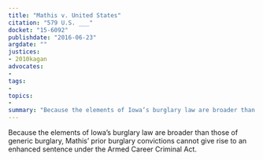 ```yaml
---
title: "Mathis v. United States"
citation: "579 U.S. ___"
docket: "15-6092"
publishdate: "2016-06-23"
argdate: ""
justices:
- 2010kagan
advocates:
- 
tags:
- 
topics:
- 
summary: "Because the elements of Iowa’s burglary law are broader than those of generic burglary, Mathis’ prior burglary convictions cannot give rise to an enhanced sentence under the Armed Career Criminal Act."
---
```

Because the elements of Iowa’s burglary law are broader than those of generic burglary, Mathis’ prior burglary convictions cannot give rise to an enhanced sentence under the Armed Career Criminal Act.

